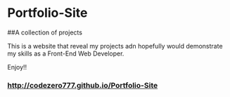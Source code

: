 # Portfolio-Site
##A collection of projects

This is a website that reveal my projects adn hopefully would demonstrate my skills as a Front-End Web Developer.

Enjoy!!

### http://codezero777.github.io/Portfolio-Site
